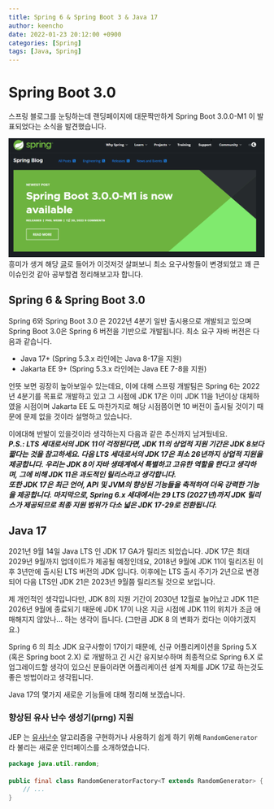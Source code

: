 ```yaml
---
title: Spring 6 & Spring Boot 3 & Java 17
author: keencho  
date: 2022-01-23 20:12:00 +0900  
categories: [Spring]  
tags: [Java, Spring]
---
```


# **Spring Boot 3.0**
스프링 블로그를 눈팅하는데 랜딩페이지에 대문짝만하게 Spring Boot 3.0.0-M1 이 발표되었다는 소식을 발견했습니다.

![landing](/assets/img/custom/spring/spring6/landing.png)  
흥미가 생겨 해당 [글](https://spring.io/blog/2022/01/20/spring-boot-3-0-0-m1-is-now-available)로 들어가 이것저것 살펴보니 최소 요구사항들이 변경되었고 꽤 큰 이슈인것 같아 공부할겸 정리해보고자 합니다.

## **Spring 6 & Spring Boot 3.0**
Spring 6와 Spring Boot 3.0 은 2022년 4분기 일반 출시용으로 개발되고 있으며 Spring Boot 3.0은 Spring 6 버전을 기반으로 개발됩니다. 최소 요구 자바 버전은 다음과 같습니다.

- Java 17+ (Spring 5.3.x 라인에는 Java 8-17을 지원)
- Jakarta EE 9+ (Spring 5.3.x 라인에는 Java EE 7-8을 지원)

언뜻 보면 굉장히 높아보일수 있는데요, 이에 대해 스프링 개발팀은 Spring 6는 2022년 4분기를 목표로 개발하고 있고 그 시점에 JDK 17은 이미 JDK 11을 1년이상 대체하였을 시점이며 Jakarta EE 도 마찬가지로 해당 시점쯤이면 10 버전이 출시될 것이기 때문에 문제 없을 것이라 설명하고 있습니다.

이에대해 반발이 있을것이라 생각하는지 다음과 같은 추신까지 남겨뒀네요.  
***P.S.: LTS 세대로서의 JDK 11이 걱정된다면, JDK 11의 상업적 지원 기간은 JDK 8보다 짧다는 것을 참고하세요. 다음 LTS 세대로서의 JDK 17은 최소 26년까지 상업적 지원을 제공합니다. 우리는 JDK 8이 자바 생태계에서 특별하고 고유한 역할을 한다고 생각하며, 그에 비해 JDK 11은 과도적인 릴리스라고 생각합니다.***  
***또한 JDK 17은 최근 언어, API 및 JVM의 향상된 기능들을 축적하여 더욱 강력한 기능을 제공합니다. 마지막으로, Spring 6.x 세대에서는 29 LTS (2027년)까지 JDK 릴리스가 제공되므로 최종 지원 범위가 다소 넓은 JDK 17-29로 전환됩니다.***

## **Java 17**
2021년 9월 14일 Java LTS 인 JDK 17 GA가 릴리즈 되었습니다. JDK 17은 최대 2029년 9월까지 업데이트가 제공될 예정인데요, 2018년 9월에 JDK 11이 릴리즈된 이후 3년만에 출시된 LTS 버전의 JDK 입니다. 이후에는 LTS 출시 주기가 2년으로 변경되어 다음 LTS인 JDK 21은 2023년 9월쯤 릴리즈될 것으로 보입니다.

제 개인적인 생각입니다만, JDK 8의 지원 기간이 2030년 12월로 늘어났고 JDK 11은 2026년 9월에 종료되기 때문에 JDK 17이 나온 지금 시점에 JDK 11의 위치가 조금 애매해지지 않았나... 하는 생각이 듭니다. (그만큼 JDK 8 의 변화가 컸다는 이야기겠지요.)

Spring 6 의 최소 JDK 요구사항이 17이기 때문에, 신규 어플리케이션을 Spring 5.X (혹은 Spring boot 2.X) 로 개발하고 긴 시간 유지보수하며 최종적으로 Spring 6.X 로 업그레이드할 생각이 있으신 분들이라면 어플리케이션 설계 자체를 JDK 17로 하는것도 좋은 방법이라고 생각됩니다.

Java 17의 몇가지 새로운 기능들에 대해 정리해 보겠습니다.

### **향상된 유사 난수 생성기(prng) 지원**
JEP 는 [유사난수](https://ko.wikipedia.org/wiki/%EC%9C%A0%EC%82%AC%EB%82%9C%EC%88%98) 알고리즘을 구현하거나 사용하기 쉽게 하기 위해 `RandomGenerator` 라 불리는 새로운 인터페이스를 소개하였습니다.

```java
package java.util.random;

public final class RandomGeneratorFactory<T extends RandomGenerator> {
    // ... 
}
```




